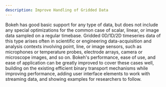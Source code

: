 ```yaml
---
description: Improve Handling of Gridded Data
---
```

Bokeh has good basic support for any type of data, but does not
include any special optimizations for the common case of scalar,
linear, or image data sampled on a regular timebase. Gridded 0D/1D/2D
timeseries data of this type arises often in scientific or engineering
data-acquisition and analysis contexts involving point, line, or image
sensors, such as microphones or temperature probes, electrode arrays,
camera or microscope images, and so on. Bokeh's performance, ease of
use, and ease of application can be greatly improved to cover these
cases well, building on the existing efficient binary transport mechanisms
while improving performance, adding user interface elements to 
work with streaming data, and showing examples for researchers to follow.
